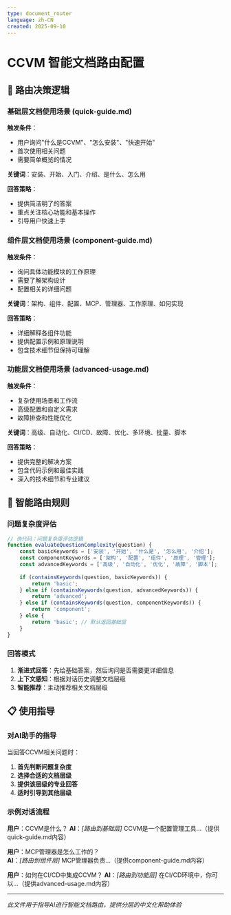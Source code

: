 ```yaml
---
type: document_router
language: zh-CN
created: 2025-09-10
---
```


# CCVM 智能文档路由配置

## 🧠 路由决策逻辑

### 基础层文档使用场景 (quick-guide.md)
**触发条件**：
- 用户询问"什么是CCVM"、"怎么安装"、"快速开始"
- 首次使用相关问题
- 需要简单概览的情况

**关键词**：安装、开始、入门、介绍、是什么、怎么用

**回答策略**：
- 提供简洁明了的答案
- 重点关注核心功能和基本操作
- 引导用户快速上手

### 组件层文档使用场景 (component-guide.md)
**触发条件**：
- 询问具体功能模块的工作原理
- 需要了解架构设计
- 配置相关的详细问题

**关键词**：架构、组件、配置、MCP、管理器、工作原理、如何实现

**回答策略**：
- 详细解释各组件功能
- 提供配置示例和原理说明
- 包含技术细节但保持可理解

### 功能层文档使用场景 (advanced-usage.md)
**触发条件**：
- 复杂使用场景和工作流
- 高级配置和自定义需求
- 故障排查和性能优化

**关键词**：高级、自动化、CI/CD、故障、优化、多环境、批量、脚本

**回答策略**：
- 提供完整的解决方案
- 包含代码示例和最佳实践
- 深入的技术细节和专业建议

## 🎯 智能路由规则

### 问题复杂度评估
```javascript
// 伪代码：问题复杂度评估逻辑
function evaluateQuestionComplexity(question) {
    const basicKeywords = ['安装', '开始', '什么是', '怎么用', '介绍'];
    const componentKeywords = ['架构', '配置', '组件', '原理', '管理'];
    const advancedKeywords = ['高级', '自动化', '优化', '故障', '脚本'];
    
    if (containsKeywords(question, basicKeywords)) {
        return 'basic';
    } else if (containsKeywords(question, advancedKeywords)) {
        return 'advanced';  
    } else if (containsKeywords(question, componentKeywords)) {
        return 'component';
    } else {
        return 'basic'; // 默认返回基础层
    }
}
```

### 回答模式
1. **渐进式回答**：先给基础答案，然后询问是否需要更详细信息
2. **上下文感知**：根据对话历史调整文档层级
3. **智能推荐**：主动推荐相关文档层级

## 📋 使用指导

### 对AI助手的指导
当回答CCVM相关问题时：

1. **首先判断问题复杂度**
2. **选择合适的文档层级**
3. **提供该层级的专业回答**
4. **适时引导到其他层级**

### 示例对话流程

**用户**：CCVM是什么？
**AI**：*[路由到基础层]* CCVM是一个配置管理工具...（提供quick-guide.md内容）

**用户**：MCP管理器是怎么工作的？  
**AI**：*[路由到组件层]* MCP管理器负责...（提供component-guide.md内容）

**用户**：如何在CI/CD中集成CCVM？
**AI**：*[路由到功能层]* 在CI/CD环境中，你可以...（提供advanced-usage.md内容）

---
*此文件用于指导AI进行智能文档路由，提供分层的中文化帮助体验*
